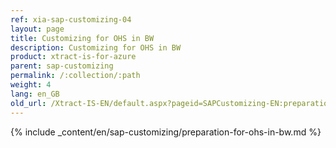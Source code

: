 ```yaml
---
ref: xia-sap-customizing-04
layout: page
title: Customizing for OHS in BW
description: Customizing for OHS in BW
product: xtract-is-for-azure
parent: sap-customizing
permalink: /:collection/:path
weight: 4
lang: en_GB
old_url: /Xtract-IS-EN/default.aspx?pageid=SAPCustomizing-EN:preparation-for-ohs-in-bw
---
```

{% include _content/en/sap-customizing/preparation-for-ohs-in-bw.md  %}